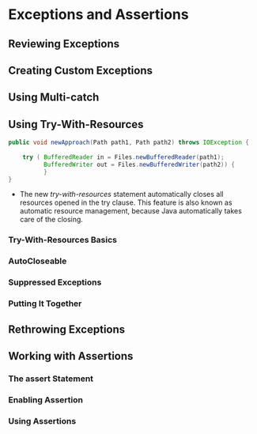 # Exceptions and Assertions

## Reviewing Exceptions

## Creating Custom Exceptions

## Using Multi-catch

## Using Try-With-Resources

```java
public void newApproach(Path path1, Path path2) throws IOException { 
    
    try ( BufferedReader in = Files.newBufferedReader(path1);
          BufferedWriter out = Files.newBufferedWriter(path2)) {
          }
}
```

* The new _try-with-resources_ statement automatically closes all resources opened in the try clause. This feature is also known as automatic resource management, because Java automatically takes care of the closing.

### Try-With-Resources Basics
### AutoCloseable
### Suppressed Exceptions
### Putting It Together

## Rethrowing Exceptions

## Working with Assertions

### The assert Statement
### Enabling Assertion
### Using Assertions